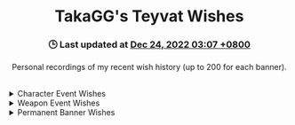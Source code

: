 <h1 align="center">TakaGG's Teyvat Wishes</h1>
<h3 align="center">🕒 Last updated at <u>Dec             24,             2022             03:07 +0800</u></h3>
<p align="center">Personal recordings of my recent wish history (up to 200 for each banner).</u></p>
<br />
<details>
    <summary>Character Event Wishes</summary>
    <table><tr>
        <td>2022-12-07 11:03:25+00:00</td>
        <td >
            Magic Guide (3* Weapon)
        </td>
    </tr><tr>
        <td>2022-12-07 11:03:25+00:00</td>
        <td >
            Slingshot (3* Weapon)
        </td>
    </tr><tr>
        <td>2022-12-07 11:03:25+00:00</td>
        <td >
            Ferrous Shadow (3* Weapon)
        </td>
    </tr><tr>
        <td>2022-12-07 11:03:25+00:00</td>
        <td >
            Bloodtainted Greatsword (3* Weapon)
        </td>
    </tr><tr>
        <td>2022-12-07 11:03:25+00:00</td>
        <td style="color:purple">
            Favonius Lance (4* Weapon)
        </td>
    </tr><tr>
        <td>2022-12-07 11:03:25+00:00</td>
        <td style="color:gold">
            Wanderer (5* Character)
        </td>
    </tr><tr>
        <td>2022-12-07 11:03:25+00:00</td>
        <td >
            Black Tassel (3* Weapon)
        </td>
    </tr><tr>
        <td>2022-12-07 11:03:25+00:00</td>
        <td >
            Slingshot (3* Weapon)
        </td>
    </tr><tr>
        <td>2022-12-07 11:03:25+00:00</td>
        <td >
            Raven Bow (3* Weapon)
        </td>
    </tr><tr>
        <td>2022-12-07 11:03:25+00:00</td>
        <td >
            Thrilling Tales of Dragon Slayers (3* Weapon)
        </td>
    </tr><tr>
        <td>2022-12-07 11:03:18+00:00</td>
        <td style="color:purple">
            Gorou (4* Character)
        </td>
    </tr><tr>
        <td>2022-12-07 11:03:18+00:00</td>
        <td >
            Raven Bow (3* Weapon)
        </td>
    </tr><tr>
        <td>2022-12-07 11:03:18+00:00</td>
        <td >
            Ferrous Shadow (3* Weapon)
        </td>
    </tr><tr>
        <td>2022-12-07 11:03:18+00:00</td>
        <td >
            Sharpshooter's Oath (3* Weapon)
        </td>
    </tr><tr>
        <td>2022-12-07 11:03:18+00:00</td>
        <td >
            Skyrider Sword (3* Weapon)
        </td>
    </tr><tr>
        <td>2022-12-07 11:03:18+00:00</td>
        <td >
            Debate Club (3* Weapon)
        </td>
    </tr><tr>
        <td>2022-12-07 11:03:18+00:00</td>
        <td >
            Black Tassel (3* Weapon)
        </td>
    </tr><tr>
        <td>2022-12-07 11:03:18+00:00</td>
        <td >
            Cool Steel (3* Weapon)
        </td>
    </tr><tr>
        <td>2022-12-07 11:03:18+00:00</td>
        <td >
            Harbinger of Dawn (3* Weapon)
        </td>
    </tr><tr>
        <td>2022-12-07 11:03:18+00:00</td>
        <td >
            Sharpshooter's Oath (3* Weapon)
        </td>
    </tr><tr>
        <td>2022-12-07 11:03:09+00:00</td>
        <td style="color:purple">
            Gorou (4* Character)
        </td>
    </tr><tr>
        <td>2022-12-07 11:03:09+00:00</td>
        <td >
            Magic Guide (3* Weapon)
        </td>
    </tr><tr>
        <td>2022-12-07 11:03:09+00:00</td>
        <td >
            Bloodtainted Greatsword (3* Weapon)
        </td>
    </tr><tr>
        <td>2022-12-07 11:03:09+00:00</td>
        <td >
            Skyrider Sword (3* Weapon)
        </td>
    </tr><tr>
        <td>2022-12-07 11:03:09+00:00</td>
        <td >
            Slingshot (3* Weapon)
        </td>
    </tr><tr>
        <td>2022-12-07 11:03:09+00:00</td>
        <td >
            Debate Club (3* Weapon)
        </td>
    </tr><tr>
        <td>2022-12-07 11:03:09+00:00</td>
        <td >
            Sharpshooter's Oath (3* Weapon)
        </td>
    </tr><tr>
        <td>2022-12-07 11:03:09+00:00</td>
        <td >
            Thrilling Tales of Dragon Slayers (3* Weapon)
        </td>
    </tr><tr>
        <td>2022-12-07 11:03:09+00:00</td>
        <td >
            Magic Guide (3* Weapon)
        </td>
    </tr><tr>
        <td>2022-12-07 11:03:09+00:00</td>
        <td style="color:purple">
            Yanfei (4* Character)
        </td>
    </tr><tr>
        <td>2022-12-07 11:02:53+00:00</td>
        <td >
            Black Tassel (3* Weapon)
        </td>
    </tr><tr>
        <td>2022-12-07 11:02:53+00:00</td>
        <td >
            Slingshot (3* Weapon)
        </td>
    </tr><tr>
        <td>2022-12-07 11:02:53+00:00</td>
        <td >
            Bloodtainted Greatsword (3* Weapon)
        </td>
    </tr><tr>
        <td>2022-12-07 11:02:53+00:00</td>
        <td >
            Magic Guide (3* Weapon)
        </td>
    </tr><tr>
        <td>2022-12-07 11:02:53+00:00</td>
        <td >
            Bloodtainted Greatsword (3* Weapon)
        </td>
    </tr><tr>
        <td>2022-12-07 11:02:53+00:00</td>
        <td style="color:purple">
            Faruzan (4* Character)
        </td>
    </tr><tr>
        <td>2022-12-07 11:02:53+00:00</td>
        <td >
            Bloodtainted Greatsword (3* Weapon)
        </td>
    </tr><tr>
        <td>2022-12-07 11:02:53+00:00</td>
        <td >
            Raven Bow (3* Weapon)
        </td>
    </tr><tr>
        <td>2022-12-07 11:02:53+00:00</td>
        <td >
            Raven Bow (3* Weapon)
        </td>
    </tr><tr>
        <td>2022-12-07 11:02:53+00:00</td>
        <td >
            Bloodtainted Greatsword (3* Weapon)
        </td>
    </tr><tr>
        <td>2022-12-07 11:02:46+00:00</td>
        <td >
            Raven Bow (3* Weapon)
        </td>
    </tr><tr>
        <td>2022-12-07 11:02:46+00:00</td>
        <td >
            Black Tassel (3* Weapon)
        </td>
    </tr><tr>
        <td>2022-12-07 11:02:46+00:00</td>
        <td >
            Harbinger of Dawn (3* Weapon)
        </td>
    </tr><tr>
        <td>2022-12-07 11:02:46+00:00</td>
        <td >
            Thrilling Tales of Dragon Slayers (3* Weapon)
        </td>
    </tr><tr>
        <td>2022-12-07 11:02:46+00:00</td>
        <td style="color:purple">
            Sacrificial Sword (4* Weapon)
        </td>
    </tr><tr>
        <td>2022-12-07 11:02:46+00:00</td>
        <td >
            Cool Steel (3* Weapon)
        </td>
    </tr><tr>
        <td>2022-12-07 11:02:46+00:00</td>
        <td >
            Emerald Orb (3* Weapon)
        </td>
    </tr><tr>
        <td>2022-12-07 11:02:46+00:00</td>
        <td >
            Raven Bow (3* Weapon)
        </td>
    </tr><tr>
        <td>2022-12-07 11:02:46+00:00</td>
        <td >
            Thrilling Tales of Dragon Slayers (3* Weapon)
        </td>
    </tr><tr>
        <td>2022-12-07 11:02:46+00:00</td>
        <td >
            Slingshot (3* Weapon)
        </td>
    </tr><tr>
        <td>2022-12-07 11:01:40+00:00</td>
        <td >
            Raven Bow (3* Weapon)
        </td>
    </tr><tr>
        <td>2022-12-07 11:01:40+00:00</td>
        <td >
            Debate Club (3* Weapon)
        </td>
    </tr><tr>
        <td>2022-12-07 11:01:40+00:00</td>
        <td >
            Bloodtainted Greatsword (3* Weapon)
        </td>
    </tr><tr>
        <td>2022-12-07 11:01:40+00:00</td>
        <td style="color:gold">
            Keqing (5* Character)
        </td>
    </tr><tr>
        <td>2022-12-07 11:01:40+00:00</td>
        <td style="color:purple">
            Yanfei (4* Character)
        </td>
    </tr><tr>
        <td>2022-12-07 11:01:40+00:00</td>
        <td >
            Raven Bow (3* Weapon)
        </td>
    </tr><tr>
        <td>2022-12-07 11:01:40+00:00</td>
        <td >
            Debate Club (3* Weapon)
        </td>
    </tr><tr>
        <td>2022-12-07 11:01:40+00:00</td>
        <td >
            Slingshot (3* Weapon)
        </td>
    </tr><tr>
        <td>2022-12-07 11:01:40+00:00</td>
        <td >
            Skyrider Sword (3* Weapon)
        </td>
    </tr><tr>
        <td>2022-12-07 11:01:40+00:00</td>
        <td >
            Thrilling Tales of Dragon Slayers (3* Weapon)
        </td>
    </tr><tr>
        <td>2022-12-07 11:01:20+00:00</td>
        <td >
            Emerald Orb (3* Weapon)
        </td>
    </tr><tr>
        <td>2022-12-07 11:01:20+00:00</td>
        <td >
            Thrilling Tales of Dragon Slayers (3* Weapon)
        </td>
    </tr><tr>
        <td>2022-12-07 11:01:20+00:00</td>
        <td >
            Raven Bow (3* Weapon)
        </td>
    </tr><tr>
        <td>2022-12-07 11:01:20+00:00</td>
        <td style="color:purple">
            Favonius Warbow (4* Weapon)
        </td>
    </tr><tr>
        <td>2022-12-07 11:01:20+00:00</td>
        <td >
            Skyrider Sword (3* Weapon)
        </td>
    </tr><tr>
        <td>2022-12-07 11:01:20+00:00</td>
        <td >
            Bloodtainted Greatsword (3* Weapon)
        </td>
    </tr><tr>
        <td>2022-12-07 11:01:20+00:00</td>
        <td >
            Harbinger of Dawn (3* Weapon)
        </td>
    </tr><tr>
        <td>2022-12-07 11:01:20+00:00</td>
        <td >
            Debate Club (3* Weapon)
        </td>
    </tr><tr>
        <td>2022-12-07 11:01:20+00:00</td>
        <td >
            Bloodtainted Greatsword (3* Weapon)
        </td>
    </tr><tr>
        <td>2022-12-07 11:01:20+00:00</td>
        <td >
            Bloodtainted Greatsword (3* Weapon)
        </td>
    </tr><tr>
        <td>2022-11-19 21:32:46+00:00</td>
        <td >
            Debate Club (3* Weapon)
        </td>
    </tr><tr>
        <td>2022-11-19 21:32:46+00:00</td>
        <td >
            Debate Club (3* Weapon)
        </td>
    </tr><tr>
        <td>2022-11-19 21:32:46+00:00</td>
        <td >
            Skyrider Sword (3* Weapon)
        </td>
    </tr><tr>
        <td>2022-11-19 21:32:46+00:00</td>
        <td style="color:purple">
            Thoma (4* Character)
        </td>
    </tr><tr>
        <td>2022-11-19 21:32:46+00:00</td>
        <td >
            Sharpshooter's Oath (3* Weapon)
        </td>
    </tr><tr>
        <td>2022-11-19 21:32:46+00:00</td>
        <td >
            Harbinger of Dawn (3* Weapon)
        </td>
    </tr><tr>
        <td>2022-11-19 21:32:46+00:00</td>
        <td style="color:purple">
            Layla (4* Character)
        </td>
    </tr><tr>
        <td>2022-11-19 21:32:46+00:00</td>
        <td >
            Black Tassel (3* Weapon)
        </td>
    </tr><tr>
        <td>2022-11-19 21:32:46+00:00</td>
        <td >
            Magic Guide (3* Weapon)
        </td>
    </tr><tr>
        <td>2022-11-19 21:32:46+00:00</td>
        <td >
            Cool Steel (3* Weapon)
        </td>
    </tr><tr>
        <td>2022-11-19 21:20:43+00:00</td>
        <td >
            Harbinger of Dawn (3* Weapon)
        </td>
    </tr><tr>
        <td>2022-11-19 21:20:43+00:00</td>
        <td >
            Ferrous Shadow (3* Weapon)
        </td>
    </tr><tr>
        <td>2022-11-19 21:20:43+00:00</td>
        <td >
            Sharpshooter's Oath (3* Weapon)
        </td>
    </tr><tr>
        <td>2022-11-19 21:20:43+00:00</td>
        <td >
            Magic Guide (3* Weapon)
        </td>
    </tr><tr>
        <td>2022-11-19 21:20:43+00:00</td>
        <td >
            Slingshot (3* Weapon)
        </td>
    </tr><tr>
        <td>2022-11-19 21:20:43+00:00</td>
        <td >
            Black Tassel (3* Weapon)
        </td>
    </tr><tr>
        <td>2022-11-19 21:20:43+00:00</td>
        <td style="color:purple">
            Thoma (4* Character)
        </td>
    </tr><tr>
        <td>2022-11-19 21:20:43+00:00</td>
        <td >
            Raven Bow (3* Weapon)
        </td>
    </tr><tr>
        <td>2022-11-19 21:20:43+00:00</td>
        <td >
            Emerald Orb (3* Weapon)
        </td>
    </tr><tr>
        <td>2022-11-19 21:20:43+00:00</td>
        <td >
            Sharpshooter's Oath (3* Weapon)
        </td>
    </tr><tr>
        <td>2022-11-19 21:18:05+00:00</td>
        <td >
            Thrilling Tales of Dragon Slayers (3* Weapon)
        </td>
    </tr><tr>
        <td>2022-11-19 21:18:05+00:00</td>
        <td >
            Cool Steel (3* Weapon)
        </td>
    </tr><tr>
        <td>2022-11-19 21:18:05+00:00</td>
        <td style="color:purple">
            Layla (4* Character)
        </td>
    </tr><tr>
        <td>2022-11-19 21:18:05+00:00</td>
        <td >
            Slingshot (3* Weapon)
        </td>
    </tr><tr>
        <td>2022-11-19 21:18:05+00:00</td>
        <td >
            Ferrous Shadow (3* Weapon)
        </td>
    </tr><tr>
        <td>2022-11-19 21:18:05+00:00</td>
        <td >
            Sharpshooter's Oath (3* Weapon)
        </td>
    </tr><tr>
        <td>2022-11-19 21:18:05+00:00</td>
        <td >
            Thrilling Tales of Dragon Slayers (3* Weapon)
        </td>
    </tr><tr>
        <td>2022-11-19 21:18:05+00:00</td>
        <td >
            Emerald Orb (3* Weapon)
        </td>
    </tr><tr>
        <td>2022-11-19 21:18:05+00:00</td>
        <td >
            Bloodtainted Greatsword (3* Weapon)
        </td>
    </tr><tr>
        <td>2022-11-19 21:18:05+00:00</td>
        <td >
            Debate Club (3* Weapon)
        </td>
    </tr><tr>
        <td>2022-11-19 21:17:02+00:00</td>
        <td >
            Raven Bow (3* Weapon)
        </td>
    </tr><tr>
        <td>2022-11-19 21:17:02+00:00</td>
        <td >
            Bloodtainted Greatsword (3* Weapon)
        </td>
    </tr><tr>
        <td>2022-11-19 21:17:02+00:00</td>
        <td style="color:purple">
            Eye of Perception (4* Weapon)
        </td>
    </tr><tr>
        <td>2022-11-19 21:17:02+00:00</td>
        <td >
            Debate Club (3* Weapon)
        </td>
    </tr><tr>
        <td>2022-11-19 21:17:02+00:00</td>
        <td style="color:purple">
            Layla (4* Character)
        </td>
    </tr><tr>
        <td>2022-11-19 21:17:02+00:00</td>
        <td >
            Cool Steel (3* Weapon)
        </td>
    </tr><tr>
        <td>2022-11-19 21:17:02+00:00</td>
        <td >
            Sharpshooter's Oath (3* Weapon)
        </td>
    </tr><tr>
        <td>2022-11-19 21:17:02+00:00</td>
        <td >
            Magic Guide (3* Weapon)
        </td>
    </tr><tr>
        <td>2022-11-19 21:17:02+00:00</td>
        <td style="color:purple">
            Layla (4* Character)
        </td>
    </tr><tr>
        <td>2022-11-19 21:17:02+00:00</td>
        <td >
            Ferrous Shadow (3* Weapon)
        </td>
    </tr><tr>
        <td>2022-11-19 20:25:12+00:00</td>
        <td >
            Bloodtainted Greatsword (3* Weapon)
        </td>
    </tr><tr>
        <td>2022-11-19 20:25:12+00:00</td>
        <td >
            Ferrous Shadow (3* Weapon)
        </td>
    </tr><tr>
        <td>2022-11-19 20:25:12+00:00</td>
        <td >
            Sharpshooter's Oath (3* Weapon)
        </td>
    </tr><tr>
        <td>2022-11-19 20:25:12+00:00</td>
        <td >
            Magic Guide (3* Weapon)
        </td>
    </tr><tr>
        <td>2022-11-19 20:25:12+00:00</td>
        <td >
            Raven Bow (3* Weapon)
        </td>
    </tr><tr>
        <td>2022-11-19 20:25:12+00:00</td>
        <td >
            Cool Steel (3* Weapon)
        </td>
    </tr><tr>
        <td>2022-11-19 20:25:12+00:00</td>
        <td >
            Ferrous Shadow (3* Weapon)
        </td>
    </tr><tr>
        <td>2022-11-19 20:25:12+00:00</td>
        <td >
            Bloodtainted Greatsword (3* Weapon)
        </td>
    </tr><tr>
        <td>2022-11-19 20:25:12+00:00</td>
        <td style="color:purple">
            Layla (4* Character)
        </td>
    </tr><tr>
        <td>2022-11-19 20:25:12+00:00</td>
        <td >
            Thrilling Tales of Dragon Slayers (3* Weapon)
        </td>
    </tr><tr>
        <td>2022-11-02 23:06:31+00:00</td>
        <td >
            Magic Guide (3* Weapon)
        </td>
    </tr><tr>
        <td>2022-11-02 23:06:31+00:00</td>
        <td >
            Black Tassel (3* Weapon)
        </td>
    </tr><tr>
        <td>2022-11-02 23:06:31+00:00</td>
        <td style="color:purple">
            Xiangling (4* Character)
        </td>
    </tr><tr>
        <td>2022-11-02 23:06:31+00:00</td>
        <td >
            Debate Club (3* Weapon)
        </td>
    </tr><tr>
        <td>2022-11-02 23:06:31+00:00</td>
        <td >
            Skyrider Sword (3* Weapon)
        </td>
    </tr><tr>
        <td>2022-11-02 23:06:31+00:00</td>
        <td >
            Harbinger of Dawn (3* Weapon)
        </td>
    </tr><tr>
        <td>2022-11-02 23:06:31+00:00</td>
        <td >
            Cool Steel (3* Weapon)
        </td>
    </tr><tr>
        <td>2022-11-02 23:06:31+00:00</td>
        <td >
            Emerald Orb (3* Weapon)
        </td>
    </tr><tr>
        <td>2022-11-02 23:06:31+00:00</td>
        <td >
            Sharpshooter's Oath (3* Weapon)
        </td>
    </tr><tr>
        <td>2022-11-02 23:06:31+00:00</td>
        <td >
            Thrilling Tales of Dragon Slayers (3* Weapon)
        </td>
    </tr><tr>
        <td>2022-11-02 20:28:07+00:00</td>
        <td >
            Thrilling Tales of Dragon Slayers (3* Weapon)
        </td>
    </tr><tr>
        <td>2022-11-02 20:28:07+00:00</td>
        <td style="color:gold">
            Nahida (5* Character)
        </td>
    </tr><tr>
        <td>2022-11-02 20:28:07+00:00</td>
        <td style="color:purple">
            Noelle (4* Character)
        </td>
    </tr><tr>
        <td>2022-11-02 20:28:07+00:00</td>
        <td >
            Debate Club (3* Weapon)
        </td>
    </tr><tr>
        <td>2022-11-02 20:28:07+00:00</td>
        <td style="color:purple">
            Eye of Perception (4* Weapon)
        </td>
    </tr><tr>
        <td>2022-11-02 20:28:07+00:00</td>
        <td >
            Slingshot (3* Weapon)
        </td>
    </tr><tr>
        <td>2022-11-02 20:28:07+00:00</td>
        <td >
            Raven Bow (3* Weapon)
        </td>
    </tr><tr>
        <td>2022-11-02 20:28:07+00:00</td>
        <td >
            Slingshot (3* Weapon)
        </td>
    </tr><tr>
        <td>2022-11-02 20:28:07+00:00</td>
        <td >
            Emerald Orb (3* Weapon)
        </td>
    </tr><tr>
        <td>2022-11-02 20:28:07+00:00</td>
        <td >
            Harbinger of Dawn (3* Weapon)
        </td>
    </tr><tr>
        <td>2022-11-02 20:27:53+00:00</td>
        <td >
            Ferrous Shadow (3* Weapon)
        </td>
    </tr><tr>
        <td>2022-11-02 20:27:53+00:00</td>
        <td >
            Emerald Orb (3* Weapon)
        </td>
    </tr><tr>
        <td>2022-11-02 20:27:53+00:00</td>
        <td >
            Harbinger of Dawn (3* Weapon)
        </td>
    </tr><tr>
        <td>2022-11-02 20:27:53+00:00</td>
        <td style="color:purple">
            Razor (4* Character)
        </td>
    </tr><tr>
        <td>2022-11-02 20:27:53+00:00</td>
        <td >
            Magic Guide (3* Weapon)
        </td>
    </tr><tr>
        <td>2022-11-02 20:27:53+00:00</td>
        <td >
            Black Tassel (3* Weapon)
        </td>
    </tr><tr>
        <td>2022-11-02 20:27:53+00:00</td>
        <td >
            Black Tassel (3* Weapon)
        </td>
    </tr><tr>
        <td>2022-11-02 20:27:53+00:00</td>
        <td >
            Emerald Orb (3* Weapon)
        </td>
    </tr><tr>
        <td>2022-11-02 20:27:53+00:00</td>
        <td >
            Magic Guide (3* Weapon)
        </td>
    </tr><tr>
        <td>2022-11-02 20:27:53+00:00</td>
        <td >
            Slingshot (3* Weapon)
        </td>
    </tr><tr>
        <td>2022-11-02 20:27:40+00:00</td>
        <td >
            Bloodtainted Greatsword (3* Weapon)
        </td>
    </tr><tr>
        <td>2022-11-02 20:27:40+00:00</td>
        <td >
            Black Tassel (3* Weapon)
        </td>
    </tr><tr>
        <td>2022-11-02 20:27:40+00:00</td>
        <td style="color:purple">
            Bennett (4* Character)
        </td>
    </tr><tr>
        <td>2022-11-02 20:27:40+00:00</td>
        <td >
            Slingshot (3* Weapon)
        </td>
    </tr><tr>
        <td>2022-11-02 20:27:40+00:00</td>
        <td >
            Debate Club (3* Weapon)
        </td>
    </tr><tr>
        <td>2022-11-02 20:27:40+00:00</td>
        <td >
            Thrilling Tales of Dragon Slayers (3* Weapon)
        </td>
    </tr><tr>
        <td>2022-11-02 20:27:40+00:00</td>
        <td >
            Debate Club (3* Weapon)
        </td>
    </tr><tr>
        <td>2022-11-02 20:27:40+00:00</td>
        <td >
            Harbinger of Dawn (3* Weapon)
        </td>
    </tr><tr>
        <td>2022-11-02 20:27:40+00:00</td>
        <td >
            Cool Steel (3* Weapon)
        </td>
    </tr><tr>
        <td>2022-11-02 20:27:40+00:00</td>
        <td >
            Skyrider Sword (3* Weapon)
        </td>
    </tr><tr>
        <td>2022-11-02 20:27:16+00:00</td>
        <td >
            Raven Bow (3* Weapon)
        </td>
    </tr><tr>
        <td>2022-11-02 20:27:16+00:00</td>
        <td style="color:purple">
            The Stringless (4* Weapon)
        </td>
    </tr><tr>
        <td>2022-11-02 20:27:16+00:00</td>
        <td style="color:purple">
            Bennett (4* Character)
        </td>
    </tr><tr>
        <td>2022-11-02 20:27:16+00:00</td>
        <td >
            Emerald Orb (3* Weapon)
        </td>
    </tr><tr>
        <td>2022-11-02 20:27:16+00:00</td>
        <td >
            Harbinger of Dawn (3* Weapon)
        </td>
    </tr><tr>
        <td>2022-11-02 20:27:16+00:00</td>
        <td >
            Skyrider Sword (3* Weapon)
        </td>
    </tr><tr>
        <td>2022-11-02 20:27:16+00:00</td>
        <td >
            Debate Club (3* Weapon)
        </td>
    </tr><tr>
        <td>2022-11-02 20:27:16+00:00</td>
        <td >
            Slingshot (3* Weapon)
        </td>
    </tr><tr>
        <td>2022-11-02 20:27:16+00:00</td>
        <td style="color:purple">
            Razor (4* Character)
        </td>
    </tr><tr>
        <td>2022-11-02 20:27:16+00:00</td>
        <td >
            Cool Steel (3* Weapon)
        </td>
    </tr><tr>
        <td>2022-11-02 20:26:37+00:00</td>
        <td >
            Slingshot (3* Weapon)
        </td>
    </tr><tr>
        <td>2022-11-02 20:26:37+00:00</td>
        <td >
            Thrilling Tales of Dragon Slayers (3* Weapon)
        </td>
    </tr><tr>
        <td>2022-11-02 20:26:37+00:00</td>
        <td >
            Harbinger of Dawn (3* Weapon)
        </td>
    </tr><tr>
        <td>2022-11-02 20:26:37+00:00</td>
        <td >
            Harbinger of Dawn (3* Weapon)
        </td>
    </tr><tr>
        <td>2022-11-02 20:26:37+00:00</td>
        <td >
            Sharpshooter's Oath (3* Weapon)
        </td>
    </tr><tr>
        <td>2022-11-02 20:26:37+00:00</td>
        <td >
            Ferrous Shadow (3* Weapon)
        </td>
    </tr><tr>
        <td>2022-11-02 20:26:37+00:00</td>
        <td >
            Magic Guide (3* Weapon)
        </td>
    </tr><tr>
        <td>2022-11-02 20:26:37+00:00</td>
        <td style="color:purple">
            Bennett (4* Character)
        </td>
    </tr><tr>
        <td>2022-11-02 20:26:37+00:00</td>
        <td >
            Bloodtainted Greatsword (3* Weapon)
        </td>
    </tr><tr>
        <td>2022-11-02 20:26:37+00:00</td>
        <td >
            Sharpshooter's Oath (3* Weapon)
        </td>
    </tr><tr>
        <td>2022-11-02 20:26:29+00:00</td>
        <td >
            Harbinger of Dawn (3* Weapon)
        </td>
    </tr><tr>
        <td>2022-11-02 20:26:29+00:00</td>
        <td style="color:purple">
            Razor (4* Character)
        </td>
    </tr><tr>
        <td>2022-11-02 20:26:29+00:00</td>
        <td >
            Black Tassel (3* Weapon)
        </td>
    </tr><tr>
        <td>2022-11-02 20:26:29+00:00</td>
        <td style="color:purple">
            Dragon's Bane (4* Weapon)
        </td>
    </tr><tr>
        <td>2022-11-02 20:26:29+00:00</td>
        <td >
            Sharpshooter's Oath (3* Weapon)
        </td>
    </tr><tr>
        <td>2022-11-02 20:26:29+00:00</td>
        <td >
            Skyrider Sword (3* Weapon)
        </td>
    </tr><tr>
        <td>2022-11-02 20:26:29+00:00</td>
        <td >
            Cool Steel (3* Weapon)
        </td>
    </tr><tr>
        <td>2022-11-02 20:26:29+00:00</td>
        <td >
            Emerald Orb (3* Weapon)
        </td>
    </tr><tr>
        <td>2022-11-02 20:26:29+00:00</td>
        <td >
            Bloodtainted Greatsword (3* Weapon)
        </td>
    </tr><tr>
        <td>2022-11-02 20:26:29+00:00</td>
        <td >
            Black Tassel (3* Weapon)
        </td>
    </tr><tr>
        <td>2022-11-02 20:25:49+00:00</td>
        <td >
            Cool Steel (3* Weapon)
        </td>
    </tr><tr>
        <td>2022-11-02 20:25:49+00:00</td>
        <td >
            Harbinger of Dawn (3* Weapon)
        </td>
    </tr><tr>
        <td>2022-11-02 20:25:49+00:00</td>
        <td style="color:purple">
            Bennett (4* Character)
        </td>
    </tr><tr>
        <td>2022-11-02 20:25:49+00:00</td>
        <td >
            Ferrous Shadow (3* Weapon)
        </td>
    </tr><tr>
        <td>2022-11-02 20:25:49+00:00</td>
        <td >
            Bloodtainted Greatsword (3* Weapon)
        </td>
    </tr><tr>
        <td>2022-11-02 20:25:49+00:00</td>
        <td >
            Harbinger of Dawn (3* Weapon)
        </td>
    </tr><tr>
        <td>2022-11-02 20:25:49+00:00</td>
        <td >
            Black Tassel (3* Weapon)
        </td>
    </tr><tr>
        <td>2022-11-02 20:25:49+00:00</td>
        <td style="color:purple">
            Rainslasher (4* Weapon)
        </td>
    </tr><tr>
        <td>2022-11-02 20:25:49+00:00</td>
        <td style="color:purple">
            Bennett (4* Character)
        </td>
    </tr><tr>
        <td>2022-11-02 20:25:49+00:00</td>
        <td >
            Magic Guide (3* Weapon)
        </td>
    </tr></table>
</details>
<details>
    <summary>Weapon Event Wishes</summary>
    <table><tr>
        <td>2022-11-19 21:50:39+00:00</td>
        <td>Sharpshooter's Oath (3* Weapon)</td>
    </tr><tr>
        <td>2022-11-19 21:50:39+00:00</td>
        <td>The Bell (4* Weapon)</td>
    </tr><tr>
        <td>2022-11-19 21:50:39+00:00</td>
        <td>Emerald Orb (3* Weapon)</td>
    </tr><tr>
        <td>2022-11-19 21:50:39+00:00</td>
        <td>Kagura's Verity (5* Weapon)</td>
    </tr><tr>
        <td>2022-11-19 21:50:39+00:00</td>
        <td>Slingshot (3* Weapon)</td>
    </tr><tr>
        <td>2022-11-19 21:50:39+00:00</td>
        <td>Ferrous Shadow (3* Weapon)</td>
    </tr><tr>
        <td>2022-11-19 21:50:39+00:00</td>
        <td>Emerald Orb (3* Weapon)</td>
    </tr><tr>
        <td>2022-11-19 21:50:39+00:00</td>
        <td>Debate Club (3* Weapon)</td>
    </tr><tr>
        <td>2022-11-19 21:50:39+00:00</td>
        <td>Black Tassel (3* Weapon)</td>
    </tr><tr>
        <td>2022-11-19 21:50:39+00:00</td>
        <td>Sharpshooter's Oath (3* Weapon)</td>
    </tr><tr>
        <td>2022-11-19 21:49:05+00:00</td>
        <td>The Bell (4* Weapon)</td>
    </tr><tr>
        <td>2022-11-19 21:49:05+00:00</td>
        <td>Skyrider Sword (3* Weapon)</td>
    </tr><tr>
        <td>2022-11-19 21:49:05+00:00</td>
        <td>Black Tassel (3* Weapon)</td>
    </tr><tr>
        <td>2022-11-19 21:49:05+00:00</td>
        <td>Thrilling Tales of Dragon Slayers (3* Weapon)</td>
    </tr><tr>
        <td>2022-11-19 21:49:05+00:00</td>
        <td>Bloodtainted Greatsword (3* Weapon)</td>
    </tr><tr>
        <td>2022-11-19 21:49:05+00:00</td>
        <td>Cool Steel (3* Weapon)</td>
    </tr><tr>
        <td>2022-11-19 21:49:05+00:00</td>
        <td>Black Tassel (3* Weapon)</td>
    </tr><tr>
        <td>2022-11-19 21:49:05+00:00</td>
        <td>Magic Guide (3* Weapon)</td>
    </tr><tr>
        <td>2022-11-19 21:49:05+00:00</td>
        <td>Debate Club (3* Weapon)</td>
    </tr><tr>
        <td>2022-11-19 21:49:05+00:00</td>
        <td>Kujou Sara (4* Character)</td>
    </tr><tr>
        <td>2022-11-19 21:47:15+00:00</td>
        <td>Harbinger of Dawn (3* Weapon)</td>
    </tr><tr>
        <td>2022-11-19 21:47:15+00:00</td>
        <td>Bloodtainted Greatsword (3* Weapon)</td>
    </tr><tr>
        <td>2022-11-19 21:47:15+00:00</td>
        <td>Favonius Sword (4* Weapon)</td>
    </tr><tr>
        <td>2022-11-19 21:47:15+00:00</td>
        <td>Wolf's Gravestone (5* Weapon)</td>
    </tr><tr>
        <td>2022-11-19 21:47:15+00:00</td>
        <td>Thrilling Tales of Dragon Slayers (3* Weapon)</td>
    </tr><tr>
        <td>2022-11-19 21:47:15+00:00</td>
        <td>Ferrous Shadow (3* Weapon)</td>
    </tr><tr>
        <td>2022-11-19 21:47:15+00:00</td>
        <td>Slingshot (3* Weapon)</td>
    </tr><tr>
        <td>2022-11-19 21:47:15+00:00</td>
        <td>Raven Bow (3* Weapon)</td>
    </tr><tr>
        <td>2022-11-19 21:47:15+00:00</td>
        <td>Harbinger of Dawn (3* Weapon)</td>
    </tr><tr>
        <td>2022-11-19 21:47:15+00:00</td>
        <td>Ferrous Shadow (3* Weapon)</td>
    </tr><tr>
        <td>2022-11-02 20:41:27+00:00</td>
        <td>The Flute (4* Weapon)</td>
    </tr><tr>
        <td>2022-11-02 20:41:27+00:00</td>
        <td>Black Tassel (3* Weapon)</td>
    </tr><tr>
        <td>2022-11-02 20:41:27+00:00</td>
        <td>Harbinger of Dawn (3* Weapon)</td>
    </tr><tr>
        <td>2022-11-02 20:41:27+00:00</td>
        <td>Raven Bow (3* Weapon)</td>
    </tr><tr>
        <td>2022-11-02 20:41:27+00:00</td>
        <td>Thrilling Tales of Dragon Slayers (3* Weapon)</td>
    </tr><tr>
        <td>2022-11-02 20:41:27+00:00</td>
        <td>Cool Steel (3* Weapon)</td>
    </tr><tr>
        <td>2022-11-02 20:41:27+00:00</td>
        <td>A Thousand Floating Dreams (5* Weapon)</td>
    </tr><tr>
        <td>2022-11-02 20:41:27+00:00</td>
        <td>Cool Steel (3* Weapon)</td>
    </tr><tr>
        <td>2022-11-02 20:41:27+00:00</td>
        <td>Favonius Lance (4* Weapon)</td>
    </tr><tr>
        <td>2022-11-02 20:41:27+00:00</td>
        <td>The Flute (4* Weapon)</td>
    </tr><tr>
        <td>2022-11-02 20:41:18+00:00</td>
        <td>Ferrous Shadow (3* Weapon)</td>
    </tr><tr>
        <td>2022-11-02 20:41:18+00:00</td>
        <td>Slingshot (3* Weapon)</td>
    </tr><tr>
        <td>2022-11-02 20:41:18+00:00</td>
        <td>Magic Guide (3* Weapon)</td>
    </tr><tr>
        <td>2022-11-02 20:41:18+00:00</td>
        <td>Bloodtainted Greatsword (3* Weapon)</td>
    </tr><tr>
        <td>2022-11-02 20:41:18+00:00</td>
        <td>Raven Bow (3* Weapon)</td>
    </tr><tr>
        <td>2022-11-02 20:41:18+00:00</td>
        <td>Harbinger of Dawn (3* Weapon)</td>
    </tr><tr>
        <td>2022-11-02 20:41:18+00:00</td>
        <td>Thrilling Tales of Dragon Slayers (3* Weapon)</td>
    </tr><tr>
        <td>2022-11-02 20:41:18+00:00</td>
        <td>The Widsith (4* Weapon)</td>
    </tr><tr>
        <td>2022-11-02 20:41:18+00:00</td>
        <td>Skyrider Sword (3* Weapon)</td>
    </tr><tr>
        <td>2022-11-02 20:41:18+00:00</td>
        <td>Skyrider Sword (3* Weapon)</td>
    </tr><tr>
        <td>2022-11-02 20:41:10+00:00</td>
        <td>Bloodtainted Greatsword (3* Weapon)</td>
    </tr><tr>
        <td>2022-11-02 20:41:10+00:00</td>
        <td>Slingshot (3* Weapon)</td>
    </tr><tr>
        <td>2022-11-02 20:41:10+00:00</td>
        <td>Cool Steel (3* Weapon)</td>
    </tr><tr>
        <td>2022-11-02 20:41:10+00:00</td>
        <td>Raven Bow (3* Weapon)</td>
    </tr><tr>
        <td>2022-11-02 20:41:10+00:00</td>
        <td>Sharpshooter's Oath (3* Weapon)</td>
    </tr><tr>
        <td>2022-11-02 20:41:10+00:00</td>
        <td>Favonius Lance (4* Weapon)</td>
    </tr><tr>
        <td>2022-11-02 20:41:10+00:00</td>
        <td>Cool Steel (3* Weapon)</td>
    </tr><tr>
        <td>2022-11-02 20:41:10+00:00</td>
        <td>Harbinger of Dawn (3* Weapon)</td>
    </tr><tr>
        <td>2022-11-02 20:41:10+00:00</td>
        <td>Harbinger of Dawn (3* Weapon)</td>
    </tr><tr>
        <td>2022-11-02 20:41:10+00:00</td>
        <td>Slingshot (3* Weapon)</td>
    </tr><tr>
        <td>2022-11-02 20:41:03+00:00</td>
        <td>Bloodtainted Greatsword (3* Weapon)</td>
    </tr><tr>
        <td>2022-11-02 20:41:03+00:00</td>
        <td>Raven Bow (3* Weapon)</td>
    </tr><tr>
        <td>2022-11-02 20:41:03+00:00</td>
        <td>Thrilling Tales of Dragon Slayers (3* Weapon)</td>
    </tr><tr>
        <td>2022-11-02 20:41:03+00:00</td>
        <td>Raven Bow (3* Weapon)</td>
    </tr><tr>
        <td>2022-11-02 20:41:03+00:00</td>
        <td>Ningguang (4* Character)</td>
    </tr><tr>
        <td>2022-11-02 20:41:03+00:00</td>
        <td>Debate Club (3* Weapon)</td>
    </tr><tr>
        <td>2022-11-02 20:41:03+00:00</td>
        <td>Ferrous Shadow (3* Weapon)</td>
    </tr><tr>
        <td>2022-11-02 20:41:03+00:00</td>
        <td>Thrilling Tales of Dragon Slayers (3* Weapon)</td>
    </tr><tr>
        <td>2022-11-02 20:41:03+00:00</td>
        <td>Emerald Orb (3* Weapon)</td>
    </tr><tr>
        <td>2022-11-02 20:41:03+00:00</td>
        <td>Raven Bow (3* Weapon)</td>
    </tr><tr>
        <td>2022-11-02 20:40:56+00:00</td>
        <td>Harbinger of Dawn (3* Weapon)</td>
    </tr><tr>
        <td>2022-11-02 20:40:56+00:00</td>
        <td>Thrilling Tales of Dragon Slayers (3* Weapon)</td>
    </tr><tr>
        <td>2022-11-02 20:40:56+00:00</td>
        <td>Sharpshooter's Oath (3* Weapon)</td>
    </tr><tr>
        <td>2022-11-02 20:40:56+00:00</td>
        <td>Rust (4* Weapon)</td>
    </tr><tr>
        <td>2022-11-02 20:40:56+00:00</td>
        <td>Magic Guide (3* Weapon)</td>
    </tr><tr>
        <td>2022-11-02 20:40:56+00:00</td>
        <td>Bloodtainted Greatsword (3* Weapon)</td>
    </tr><tr>
        <td>2022-11-02 20:40:56+00:00</td>
        <td>Raven Bow (3* Weapon)</td>
    </tr><tr>
        <td>2022-11-02 20:40:56+00:00</td>
        <td>Magic Guide (3* Weapon)</td>
    </tr><tr>
        <td>2022-11-02 20:40:56+00:00</td>
        <td>Black Tassel (3* Weapon)</td>
    </tr><tr>
        <td>2022-11-02 20:40:56+00:00</td>
        <td>Thrilling Tales of Dragon Slayers (3* Weapon)</td>
    </tr><tr>
        <td>2022-11-02 20:40:49+00:00</td>
        <td>Xinyan (4* Character)</td>
    </tr><tr>
        <td>2022-11-02 20:40:49+00:00</td>
        <td>Sharpshooter's Oath (3* Weapon)</td>
    </tr><tr>
        <td>2022-11-02 20:40:49+00:00</td>
        <td>Emerald Orb (3* Weapon)</td>
    </tr><tr>
        <td>2022-11-02 20:40:49+00:00</td>
        <td>Cool Steel (3* Weapon)</td>
    </tr><tr>
        <td>2022-11-02 20:40:49+00:00</td>
        <td>Cool Steel (3* Weapon)</td>
    </tr><tr>
        <td>2022-11-02 20:40:49+00:00</td>
        <td>Harbinger of Dawn (3* Weapon)</td>
    </tr><tr>
        <td>2022-11-02 20:40:49+00:00</td>
        <td>Bloodtainted Greatsword (3* Weapon)</td>
    </tr><tr>
        <td>2022-11-02 20:40:49+00:00</td>
        <td>Black Tassel (3* Weapon)</td>
    </tr><tr>
        <td>2022-11-02 20:40:49+00:00</td>
        <td>Sacrificial Greatsword (4* Weapon)</td>
    </tr><tr>
        <td>2022-11-02 20:40:49+00:00</td>
        <td>Thrilling Tales of Dragon Slayers (3* Weapon)</td>
    </tr><tr>
        <td>2022-11-02 20:40:42+00:00</td>
        <td>Cool Steel (3* Weapon)</td>
    </tr><tr>
        <td>2022-11-02 20:40:42+00:00</td>
        <td>Ferrous Shadow (3* Weapon)</td>
    </tr><tr>
        <td>2022-11-02 20:40:42+00:00</td>
        <td>Magic Guide (3* Weapon)</td>
    </tr><tr>
        <td>2022-11-02 20:40:42+00:00</td>
        <td>Skyrider Sword (3* Weapon)</td>
    </tr><tr>
        <td>2022-11-02 20:40:42+00:00</td>
        <td>Raven Bow (3* Weapon)</td>
    </tr><tr>
        <td>2022-11-02 20:40:42+00:00</td>
        <td>Black Tassel (3* Weapon)</td>
    </tr><tr>
        <td>2022-11-02 20:40:42+00:00</td>
        <td>Magic Guide (3* Weapon)</td>
    </tr><tr>
        <td>2022-11-02 20:40:42+00:00</td>
        <td>The Flute (4* Weapon)</td>
    </tr><tr>
        <td>2022-11-02 20:40:42+00:00</td>
        <td>Raven Bow (3* Weapon)</td>
    </tr><tr>
        <td>2022-11-02 20:40:42+00:00</td>
        <td>Skyrider Sword (3* Weapon)</td>
    </tr><tr>
        <td>2022-11-02 20:39:59+00:00</td>
        <td>Magic Guide (3* Weapon)</td>
    </tr><tr>
        <td>2022-11-02 20:39:59+00:00</td>
        <td>Sharpshooter's Oath (3* Weapon)</td>
    </tr><tr>
        <td>2022-11-02 20:39:59+00:00</td>
        <td>Thundering Pulse (5* Weapon)</td>
    </tr><tr>
        <td>2022-11-02 20:39:59+00:00</td>
        <td>Debate Club (3* Weapon)</td>
    </tr><tr>
        <td>2022-11-02 20:39:59+00:00</td>
        <td>Cool Steel (3* Weapon)</td>
    </tr><tr>
        <td>2022-11-02 20:39:59+00:00</td>
        <td>The Widsith (4* Weapon)</td>
    </tr><tr>
        <td>2022-11-02 20:39:59+00:00</td>
        <td>Debate Club (3* Weapon)</td>
    </tr><tr>
        <td>2022-11-02 20:39:59+00:00</td>
        <td>Magic Guide (3* Weapon)</td>
    </tr><tr>
        <td>2022-11-02 20:39:59+00:00</td>
        <td>Harbinger of Dawn (3* Weapon)</td>
    </tr><tr>
        <td>2022-11-02 20:39:59+00:00</td>
        <td>Ferrous Shadow (3* Weapon)</td>
    </tr><tr>
        <td>2022-11-02 20:39:28+00:00</td>
        <td>Bloodtainted Greatsword (3* Weapon)</td>
    </tr><tr>
        <td>2022-11-02 20:39:28+00:00</td>
        <td>Emerald Orb (3* Weapon)</td>
    </tr><tr>
        <td>2022-11-02 20:39:28+00:00</td>
        <td>Raven Bow (3* Weapon)</td>
    </tr><tr>
        <td>2022-11-02 20:39:28+00:00</td>
        <td>Black Tassel (3* Weapon)</td>
    </tr><tr>
        <td>2022-11-02 20:39:28+00:00</td>
        <td>Sacrificial Fragments (4* Weapon)</td>
    </tr><tr>
        <td>2022-11-02 20:39:28+00:00</td>
        <td>The Flute (4* Weapon)</td>
    </tr><tr>
        <td>2022-11-02 20:39:28+00:00</td>
        <td>Dori (4* Character)</td>
    </tr><tr>
        <td>2022-11-02 20:39:28+00:00</td>
        <td>Harbinger of Dawn (3* Weapon)</td>
    </tr><tr>
        <td>2022-11-02 20:39:28+00:00</td>
        <td>Bloodtainted Greatsword (3* Weapon)</td>
    </tr><tr>
        <td>2022-11-02 20:39:28+00:00</td>
        <td>Bloodtainted Greatsword (3* Weapon)</td>
    </tr><tr>
        <td>2022-11-02 20:39:19+00:00</td>
        <td>Bloodtainted Greatsword (3* Weapon)</td>
    </tr><tr>
        <td>2022-11-02 20:39:19+00:00</td>
        <td>The Widsith (4* Weapon)</td>
    </tr><tr>
        <td>2022-11-02 20:39:19+00:00</td>
        <td>Debate Club (3* Weapon)</td>
    </tr><tr>
        <td>2022-11-02 20:39:19+00:00</td>
        <td>Thrilling Tales of Dragon Slayers (3* Weapon)</td>
    </tr><tr>
        <td>2022-11-02 20:39:19+00:00</td>
        <td>Cool Steel (3* Weapon)</td>
    </tr><tr>
        <td>2022-11-02 20:39:19+00:00</td>
        <td>Emerald Orb (3* Weapon)</td>
    </tr><tr>
        <td>2022-11-02 20:39:19+00:00</td>
        <td>Debate Club (3* Weapon)</td>
    </tr><tr>
        <td>2022-11-02 20:39:19+00:00</td>
        <td>Bloodtainted Greatsword (3* Weapon)</td>
    </tr><tr>
        <td>2022-11-02 20:39:19+00:00</td>
        <td>Thrilling Tales of Dragon Slayers (3* Weapon)</td>
    </tr><tr>
        <td>2022-11-02 20:39:19+00:00</td>
        <td>Sharpshooter's Oath (3* Weapon)</td>
    </tr><tr>
        <td>2022-11-02 20:39:16+00:00</td>
        <td>The Flute (4* Weapon)</td>
    </tr><tr>
        <td>2022-11-02 20:39:16+00:00</td>
        <td>Skyrider Sword (3* Weapon)</td>
    </tr><tr>
        <td>2022-11-02 20:39:16+00:00</td>
        <td>Ferrous Shadow (3* Weapon)</td>
    </tr><tr>
        <td>2022-11-02 20:39:16+00:00</td>
        <td>Thrilling Tales of Dragon Slayers (3* Weapon)</td>
    </tr><tr>
        <td>2022-11-02 20:39:16+00:00</td>
        <td>Black Tassel (3* Weapon)</td>
    </tr><tr>
        <td>2022-11-02 20:39:16+00:00</td>
        <td>Favonius Lance (4* Weapon)</td>
    </tr><tr>
        <td>2022-11-02 20:39:16+00:00</td>
        <td>Thrilling Tales of Dragon Slayers (3* Weapon)</td>
    </tr><tr>
        <td>2022-11-02 20:39:16+00:00</td>
        <td>Emerald Orb (3* Weapon)</td>
    </tr><tr>
        <td>2022-11-02 20:39:16+00:00</td>
        <td>Raven Bow (3* Weapon)</td>
    </tr><tr>
        <td>2022-11-02 20:39:16+00:00</td>
        <td>The Flute (4* Weapon)</td>
    </tr><tr>
        <td>2022-11-02 20:39:09+00:00</td>
        <td>Thrilling Tales of Dragon Slayers (3* Weapon)</td>
    </tr><tr>
        <td>2022-11-02 20:39:09+00:00</td>
        <td>Skyrider Sword (3* Weapon)</td>
    </tr><tr>
        <td>2022-11-02 20:39:09+00:00</td>
        <td>Emerald Orb (3* Weapon)</td>
    </tr><tr>
        <td>2022-11-02 20:39:09+00:00</td>
        <td>Skyrider Sword (3* Weapon)</td>
    </tr><tr>
        <td>2022-11-02 20:39:09+00:00</td>
        <td>Ferrous Shadow (3* Weapon)</td>
    </tr><tr>
        <td>2022-11-02 20:39:09+00:00</td>
        <td>Favonius Lance (4* Weapon)</td>
    </tr><tr>
        <td>2022-11-02 20:39:09+00:00</td>
        <td>Debate Club (3* Weapon)</td>
    </tr><tr>
        <td>2022-11-02 20:39:09+00:00</td>
        <td>Black Tassel (3* Weapon)</td>
    </tr><tr>
        <td>2022-11-02 20:39:09+00:00</td>
        <td>Sacrificial Greatsword (4* Weapon)</td>
    </tr><tr>
        <td>2022-11-02 20:39:09+00:00</td>
        <td>Emerald Orb (3* Weapon)</td>
    </tr><tr>
        <td>2022-11-02 20:36:30+00:00</td>
        <td>Ferrous Shadow (3* Weapon)</td>
    </tr><tr>
        <td>2022-11-02 20:36:30+00:00</td>
        <td>Debate Club (3* Weapon)</td>
    </tr><tr>
        <td>2022-11-02 20:36:30+00:00</td>
        <td>Skyrider Sword (3* Weapon)</td>
    </tr><tr>
        <td>2022-11-02 20:36:30+00:00</td>
        <td>Skyrider Sword (3* Weapon)</td>
    </tr><tr>
        <td>2022-11-02 20:36:30+00:00</td>
        <td>Cool Steel (3* Weapon)</td>
    </tr><tr>
        <td>2022-11-02 20:36:30+00:00</td>
        <td>The Flute (4* Weapon)</td>
    </tr><tr>
        <td>2022-11-02 20:36:30+00:00</td>
        <td>Ferrous Shadow (3* Weapon)</td>
    </tr><tr>
        <td>2022-11-02 20:36:30+00:00</td>
        <td>Bloodtainted Greatsword (3* Weapon)</td>
    </tr><tr>
        <td>2022-11-02 20:36:30+00:00</td>
        <td>Thrilling Tales of Dragon Slayers (3* Weapon)</td>
    </tr><tr>
        <td>2022-11-02 20:36:30+00:00</td>
        <td>Bloodtainted Greatsword (3* Weapon)</td>
    </tr><tr>
        <td>2022-10-14 18:31:04+00:00</td>
        <td>Bloodtainted Greatsword (3* Weapon)</td>
    </tr><tr>
        <td>2022-10-14 18:31:04+00:00</td>
        <td>Xiphos' Moonlight (4* Weapon)</td>
    </tr><tr>
        <td>2022-10-14 18:31:04+00:00</td>
        <td>Slingshot (3* Weapon)</td>
    </tr><tr>
        <td>2022-10-14 18:31:04+00:00</td>
        <td>Slingshot (3* Weapon)</td>
    </tr><tr>
        <td>2022-10-14 18:31:04+00:00</td>
        <td>Harbinger of Dawn (3* Weapon)</td>
    </tr><tr>
        <td>2022-10-14 18:31:04+00:00</td>
        <td>Harbinger of Dawn (3* Weapon)</td>
    </tr><tr>
        <td>2022-10-14 18:31:04+00:00</td>
        <td>Key of Khaj-Nisut (5* Weapon)</td>
    </tr><tr>
        <td>2022-10-14 18:31:04+00:00</td>
        <td>Thrilling Tales of Dragon Slayers (3* Weapon)</td>
    </tr><tr>
        <td>2022-10-14 18:31:04+00:00</td>
        <td>Ferrous Shadow (3* Weapon)</td>
    </tr><tr>
        <td>2022-10-14 18:31:04+00:00</td>
        <td>Rainslasher (4* Weapon)</td>
    </tr><tr>
        <td>2022-10-14 18:30:08+00:00</td>
        <td>Sharpshooter's Oath (3* Weapon)</td>
    </tr><tr>
        <td>2022-10-14 18:30:08+00:00</td>
        <td>Rainslasher (4* Weapon)</td>
    </tr><tr>
        <td>2022-10-14 18:30:08+00:00</td>
        <td>Bloodtainted Greatsword (3* Weapon)</td>
    </tr><tr>
        <td>2022-10-14 18:30:08+00:00</td>
        <td>Sharpshooter's Oath (3* Weapon)</td>
    </tr><tr>
        <td>2022-10-14 18:30:08+00:00</td>
        <td>Harbinger of Dawn (3* Weapon)</td>
    </tr><tr>
        <td>2022-10-14 18:30:08+00:00</td>
        <td>Debate Club (3* Weapon)</td>
    </tr><tr>
        <td>2022-10-14 18:30:08+00:00</td>
        <td>Slingshot (3* Weapon)</td>
    </tr><tr>
        <td>2022-10-14 18:30:08+00:00</td>
        <td>Black Tassel (3* Weapon)</td>
    </tr><tr>
        <td>2022-10-14 18:30:08+00:00</td>
        <td>Primordial Jade Cutter (5* Weapon)</td>
    </tr><tr>
        <td>2022-10-14 18:30:08+00:00</td>
        <td>Black Tassel (3* Weapon)</td>
    </tr><tr>
        <td>2022-10-14 18:30:01+00:00</td>
        <td>Xinyan (4* Character)</td>
    </tr><tr>
        <td>2022-10-14 18:30:01+00:00</td>
        <td>Sharpshooter's Oath (3* Weapon)</td>
    </tr><tr>
        <td>2022-10-14 18:30:01+00:00</td>
        <td>Emerald Orb (3* Weapon)</td>
    </tr><tr>
        <td>2022-10-14 18:30:01+00:00</td>
        <td>Skyrider Sword (3* Weapon)</td>
    </tr><tr>
        <td>2022-10-14 18:30:01+00:00</td>
        <td>Magic Guide (3* Weapon)</td>
    </tr><tr>
        <td>2022-10-14 18:30:01+00:00</td>
        <td>Dragon's Bane (4* Weapon)</td>
    </tr><tr>
        <td>2022-10-14 18:30:01+00:00</td>
        <td>Raven Bow (3* Weapon)</td>
    </tr><tr>
        <td>2022-10-14 18:30:01+00:00</td>
        <td>Debate Club (3* Weapon)</td>
    </tr><tr>
        <td>2022-10-14 18:30:01+00:00</td>
        <td>Thrilling Tales of Dragon Slayers (3* Weapon)</td>
    </tr><tr>
        <td>2022-10-14 18:30:01+00:00</td>
        <td>Bloodtainted Greatsword (3* Weapon)</td>
    </tr><tr>
        <td>2022-10-14 18:28:43+00:00</td>
        <td>Ferrous Shadow (3* Weapon)</td>
    </tr><tr>
        <td>2022-10-14 18:28:43+00:00</td>
        <td>Emerald Orb (3* Weapon)</td>
    </tr><tr>
        <td>2022-10-14 18:28:43+00:00</td>
        <td>Primordial Jade Cutter (5* Weapon)</td>
    </tr><tr>
        <td>2022-10-14 18:28:43+00:00</td>
        <td>Sacrificial Bow (4* Weapon)</td>
    </tr><tr>
        <td>2022-10-14 18:28:43+00:00</td>
        <td>Debate Club (3* Weapon)</td>
    </tr><tr>
        <td>2022-10-14 18:28:43+00:00</td>
        <td>Cool Steel (3* Weapon)</td>
    </tr><tr>
        <td>2022-10-14 18:28:43+00:00</td>
        <td>Xinyan (4* Character)</td>
    </tr><tr>
        <td>2022-10-14 18:28:43+00:00</td>
        <td>Raven Bow (3* Weapon)</td>
    </tr><tr>
        <td>2022-10-14 18:28:43+00:00</td>
        <td>Black Tassel (3* Weapon)</td>
    </tr><tr>
        <td>2022-10-14 18:28:43+00:00</td>
        <td>Sharpshooter's Oath (3* Weapon)</td>
    </tr></table>
</details>
<details>
    <summary>Permanent Banner Wishes</summary>
    <table><tr>
        <td>2022-12-07 15:23:53+00:00</td>
        <td>Yun Jin (4* Character)</td>
    </tr><tr>
        <td>2022-12-07 15:23:53+00:00</td>
        <td>Cool Steel (3* Weapon)</td>
    </tr><tr>
        <td>2022-12-07 15:23:53+00:00</td>
        <td>Harbinger of Dawn (3* Weapon)</td>
    </tr><tr>
        <td>2022-12-07 15:23:53+00:00</td>
        <td>Thrilling Tales of Dragon Slayers (3* Weapon)</td>
    </tr><tr>
        <td>2022-12-07 15:23:53+00:00</td>
        <td>Black Tassel (3* Weapon)</td>
    </tr><tr>
        <td>2022-12-07 15:23:53+00:00</td>
        <td>Bloodtainted Greatsword (3* Weapon)</td>
    </tr><tr>
        <td>2022-12-07 15:23:53+00:00</td>
        <td>Cool Steel (3* Weapon)</td>
    </tr><tr>
        <td>2022-12-07 15:23:53+00:00</td>
        <td>Thrilling Tales of Dragon Slayers (3* Weapon)</td>
    </tr><tr>
        <td>2022-12-07 15:23:53+00:00</td>
        <td>Sharpshooter's Oath (3* Weapon)</td>
    </tr><tr>
        <td>2022-12-07 15:23:53+00:00</td>
        <td>Ferrous Shadow (3* Weapon)</td>
    </tr><tr>
        <td>2022-12-07 15:23:47+00:00</td>
        <td>Sayu (4* Character)</td>
    </tr><tr>
        <td>2022-12-07 15:23:47+00:00</td>
        <td>Raven Bow (3* Weapon)</td>
    </tr><tr>
        <td>2022-12-07 15:23:47+00:00</td>
        <td>Emerald Orb (3* Weapon)</td>
    </tr><tr>
        <td>2022-12-07 15:23:47+00:00</td>
        <td>Black Tassel (3* Weapon)</td>
    </tr><tr>
        <td>2022-12-07 15:23:47+00:00</td>
        <td>Skyrider Sword (3* Weapon)</td>
    </tr><tr>
        <td>2022-12-07 15:23:47+00:00</td>
        <td>Black Tassel (3* Weapon)</td>
    </tr><tr>
        <td>2022-12-07 15:23:47+00:00</td>
        <td>Ferrous Shadow (3* Weapon)</td>
    </tr><tr>
        <td>2022-12-07 15:23:47+00:00</td>
        <td>The Widsith (4* Weapon)</td>
    </tr><tr>
        <td>2022-12-07 15:23:47+00:00</td>
        <td>Bloodtainted Greatsword (3* Weapon)</td>
    </tr><tr>
        <td>2022-12-07 15:23:47+00:00</td>
        <td>Debate Club (3* Weapon)</td>
    </tr><tr>
        <td>2022-12-07 15:23:37+00:00</td>
        <td>Ferrous Shadow (3* Weapon)</td>
    </tr><tr>
        <td>2022-12-07 15:23:37+00:00</td>
        <td>Emerald Orb (3* Weapon)</td>
    </tr><tr>
        <td>2022-12-07 15:23:37+00:00</td>
        <td>Ferrous Shadow (3* Weapon)</td>
    </tr><tr>
        <td>2022-12-07 15:23:37+00:00</td>
        <td>Harbinger of Dawn (3* Weapon)</td>
    </tr><tr>
        <td>2022-12-07 15:23:37+00:00</td>
        <td>Magic Guide (3* Weapon)</td>
    </tr><tr>
        <td>2022-12-07 15:23:37+00:00</td>
        <td>Sharpshooter's Oath (3* Weapon)</td>
    </tr><tr>
        <td>2022-12-07 15:23:37+00:00</td>
        <td>Gorou (4* Character)</td>
    </tr><tr>
        <td>2022-12-07 15:23:37+00:00</td>
        <td>Thrilling Tales of Dragon Slayers (3* Weapon)</td>
    </tr><tr>
        <td>2022-12-07 15:23:37+00:00</td>
        <td>Magic Guide (3* Weapon)</td>
    </tr><tr>
        <td>2022-12-07 15:23:37+00:00</td>
        <td>Cool Steel (3* Weapon)</td>
    </tr><tr>
        <td>2022-11-04 22:16:06+00:00</td>
        <td>Tighnari (5* Character)</td>
    </tr><tr>
        <td>2022-11-04 22:16:06+00:00</td>
        <td>Debate Club (3* Weapon)</td>
    </tr><tr>
        <td>2022-11-04 22:16:06+00:00</td>
        <td>Raven Bow (3* Weapon)</td>
    </tr><tr>
        <td>2022-11-04 22:16:06+00:00</td>
        <td>Debate Club (3* Weapon)</td>
    </tr><tr>
        <td>2022-11-04 22:16:06+00:00</td>
        <td>Sharpshooter's Oath (3* Weapon)</td>
    </tr><tr>
        <td>2022-11-04 22:16:06+00:00</td>
        <td>Raven Bow (3* Weapon)</td>
    </tr><tr>
        <td>2022-11-04 22:16:06+00:00</td>
        <td>The Widsith (4* Weapon)</td>
    </tr><tr>
        <td>2022-11-04 22:16:06+00:00</td>
        <td>Slingshot (3* Weapon)</td>
    </tr><tr>
        <td>2022-11-04 22:16:06+00:00</td>
        <td>Favonius Codex (4* Weapon)</td>
    </tr><tr>
        <td>2022-11-04 22:16:06+00:00</td>
        <td>Skyrider Sword (3* Weapon)</td>
    </tr><tr>
        <td>2022-11-02 20:23:07+00:00</td>
        <td>Harbinger of Dawn (3* Weapon)</td>
    </tr><tr>
        <td>2022-11-02 20:23:07+00:00</td>
        <td>Emerald Orb (3* Weapon)</td>
    </tr><tr>
        <td>2022-11-02 20:23:07+00:00</td>
        <td>Ferrous Shadow (3* Weapon)</td>
    </tr><tr>
        <td>2022-11-02 20:23:07+00:00</td>
        <td>Skyrider Sword (3* Weapon)</td>
    </tr><tr>
        <td>2022-11-02 20:23:07+00:00</td>
        <td>Harbinger of Dawn (3* Weapon)</td>
    </tr><tr>
        <td>2022-11-02 20:23:07+00:00</td>
        <td>Debate Club (3* Weapon)</td>
    </tr><tr>
        <td>2022-11-02 20:23:07+00:00</td>
        <td>Raven Bow (3* Weapon)</td>
    </tr><tr>
        <td>2022-11-02 20:23:07+00:00</td>
        <td>Ferrous Shadow (3* Weapon)</td>
    </tr><tr>
        <td>2022-11-02 20:23:07+00:00</td>
        <td>Fischl (4* Character)</td>
    </tr><tr>
        <td>2022-11-02 20:23:07+00:00</td>
        <td>Debate Club (3* Weapon)</td>
    </tr><tr>
        <td>2022-10-01 20:50:09+00:00</td>
        <td>Emerald Orb (3* Weapon)</td>
    </tr><tr>
        <td>2022-10-01 20:50:09+00:00</td>
        <td>Emerald Orb (3* Weapon)</td>
    </tr><tr>
        <td>2022-10-01 20:50:09+00:00</td>
        <td>Harbinger of Dawn (3* Weapon)</td>
    </tr><tr>
        <td>2022-10-01 20:50:09+00:00</td>
        <td>Thrilling Tales of Dragon Slayers (3* Weapon)</td>
    </tr><tr>
        <td>2022-10-01 20:50:09+00:00</td>
        <td>Magic Guide (3* Weapon)</td>
    </tr><tr>
        <td>2022-10-01 20:50:09+00:00</td>
        <td>Raven Bow (3* Weapon)</td>
    </tr><tr>
        <td>2022-10-01 20:50:09+00:00</td>
        <td>Sharpshooter's Oath (3* Weapon)</td>
    </tr><tr>
        <td>2022-10-01 20:50:09+00:00</td>
        <td>The Stringless (4* Weapon)</td>
    </tr><tr>
        <td>2022-10-01 20:50:09+00:00</td>
        <td>Black Tassel (3* Weapon)</td>
    </tr><tr>
        <td>2022-10-01 20:50:09+00:00</td>
        <td>Raven Bow (3* Weapon)</td>
    </tr><tr>
        <td>2022-10-01 20:49:54+00:00</td>
        <td>Debate Club (3* Weapon)</td>
    </tr><tr>
        <td>2022-10-01 20:49:54+00:00</td>
        <td>Bloodtainted Greatsword (3* Weapon)</td>
    </tr><tr>
        <td>2022-10-01 20:49:54+00:00</td>
        <td>Slingshot (3* Weapon)</td>
    </tr><tr>
        <td>2022-10-01 20:49:54+00:00</td>
        <td>Magic Guide (3* Weapon)</td>
    </tr><tr>
        <td>2022-10-01 20:49:54+00:00</td>
        <td>Debate Club (3* Weapon)</td>
    </tr><tr>
        <td>2022-10-01 20:49:54+00:00</td>
        <td>Skyrider Sword (3* Weapon)</td>
    </tr><tr>
        <td>2022-10-01 20:49:54+00:00</td>
        <td>Eye of Perception (4* Weapon)</td>
    </tr><tr>
        <td>2022-10-01 20:49:54+00:00</td>
        <td>Raven Bow (3* Weapon)</td>
    </tr><tr>
        <td>2022-10-01 20:49:54+00:00</td>
        <td>Sharpshooter's Oath (3* Weapon)</td>
    </tr><tr>
        <td>2022-10-01 20:49:54+00:00</td>
        <td>Thrilling Tales of Dragon Slayers (3* Weapon)</td>
    </tr><tr>
        <td>2022-10-01 20:49:38+00:00</td>
        <td>Skyrider Sword (3* Weapon)</td>
    </tr><tr>
        <td>2022-10-01 20:49:38+00:00</td>
        <td>Sharpshooter's Oath (3* Weapon)</td>
    </tr><tr>
        <td>2022-10-01 20:49:38+00:00</td>
        <td>Black Tassel (3* Weapon)</td>
    </tr><tr>
        <td>2022-10-01 20:49:38+00:00</td>
        <td>Emerald Orb (3* Weapon)</td>
    </tr><tr>
        <td>2022-10-01 20:49:38+00:00</td>
        <td>Thrilling Tales of Dragon Slayers (3* Weapon)</td>
    </tr><tr>
        <td>2022-10-01 20:49:38+00:00</td>
        <td>Collei (4* Character)</td>
    </tr><tr>
        <td>2022-10-01 20:49:38+00:00</td>
        <td>Cool Steel (3* Weapon)</td>
    </tr><tr>
        <td>2022-10-01 20:49:38+00:00</td>
        <td>Cool Steel (3* Weapon)</td>
    </tr><tr>
        <td>2022-10-01 20:49:38+00:00</td>
        <td>Debate Club (3* Weapon)</td>
    </tr><tr>
        <td>2022-10-01 20:49:38+00:00</td>
        <td>Ferrous Shadow (3* Weapon)</td>
    </tr><tr>
        <td>2022-10-01 20:49:27+00:00</td>
        <td>Emerald Orb (3* Weapon)</td>
    </tr><tr>
        <td>2022-10-01 20:49:27+00:00</td>
        <td>Skyrider Sword (3* Weapon)</td>
    </tr><tr>
        <td>2022-10-01 20:49:27+00:00</td>
        <td>Slingshot (3* Weapon)</td>
    </tr><tr>
        <td>2022-10-01 20:49:27+00:00</td>
        <td>Black Tassel (3* Weapon)</td>
    </tr><tr>
        <td>2022-10-01 20:49:27+00:00</td>
        <td>The Flute (4* Weapon)</td>
    </tr><tr>
        <td>2022-10-01 20:49:27+00:00</td>
        <td>Harbinger of Dawn (3* Weapon)</td>
    </tr><tr>
        <td>2022-10-01 20:49:27+00:00</td>
        <td>Black Tassel (3* Weapon)</td>
    </tr><tr>
        <td>2022-10-01 20:49:27+00:00</td>
        <td>Raven Bow (3* Weapon)</td>
    </tr><tr>
        <td>2022-10-01 20:49:27+00:00</td>
        <td>Magic Guide (3* Weapon)</td>
    </tr><tr>
        <td>2022-10-01 20:49:27+00:00</td>
        <td>Sharpshooter's Oath (3* Weapon)</td>
    </tr><tr>
        <td>2022-08-09 15:59:53+00:00</td>
        <td>Magic Guide (3* Weapon)</td>
    </tr><tr>
        <td>2022-08-09 15:59:02+00:00</td>
        <td>Ferrous Shadow (3* Weapon)</td>
    </tr><tr>
        <td>2022-06-23 20:25:03+00:00</td>
        <td>Harbinger of Dawn (3* Weapon)</td>
    </tr><tr>
        <td>2022-06-23 20:25:03+00:00</td>
        <td>Bloodtainted Greatsword (3* Weapon)</td>
    </tr><tr>
        <td>2022-06-23 20:25:03+00:00</td>
        <td>Xingqiu (4* Character)</td>
    </tr><tr>
        <td>2022-06-23 20:25:03+00:00</td>
        <td>Black Tassel (3* Weapon)</td>
    </tr><tr>
        <td>2022-06-23 20:25:03+00:00</td>
        <td>Sharpshooter's Oath (3* Weapon)</td>
    </tr><tr>
        <td>2022-06-23 20:25:03+00:00</td>
        <td>Harbinger of Dawn (3* Weapon)</td>
    </tr><tr>
        <td>2022-06-23 20:25:03+00:00</td>
        <td>Xinyan (4* Character)</td>
    </tr><tr>
        <td>2022-06-23 20:25:03+00:00</td>
        <td>Slingshot (3* Weapon)</td>
    </tr><tr>
        <td>2022-06-23 20:25:03+00:00</td>
        <td>Skyrider Sword (3* Weapon)</td>
    </tr><tr>
        <td>2022-06-23 20:25:03+00:00</td>
        <td>Cool Steel (3* Weapon)</td>
    </tr><tr>
        <td>2022-06-21 17:59:07+00:00</td>
        <td>Cool Steel (3* Weapon)</td>
    </tr><tr>
        <td>2022-06-20 21:04:10+00:00</td>
        <td>Black Tassel (3* Weapon)</td>
    </tr><tr>
        <td>2022-06-20 21:04:10+00:00</td>
        <td>Ferrous Shadow (3* Weapon)</td>
    </tr><tr>
        <td>2022-06-20 21:04:10+00:00</td>
        <td>Sharpshooter's Oath (3* Weapon)</td>
    </tr><tr>
        <td>2022-06-20 21:04:10+00:00</td>
        <td>Debate Club (3* Weapon)</td>
    </tr><tr>
        <td>2022-06-20 21:04:10+00:00</td>
        <td>The Widsith (4* Weapon)</td>
    </tr><tr>
        <td>2022-06-20 21:04:10+00:00</td>
        <td>Harbinger of Dawn (3* Weapon)</td>
    </tr><tr>
        <td>2022-06-20 21:04:10+00:00</td>
        <td>Sharpshooter's Oath (3* Weapon)</td>
    </tr><tr>
        <td>2022-06-20 21:04:10+00:00</td>
        <td>Cool Steel (3* Weapon)</td>
    </tr><tr>
        <td>2022-06-20 21:04:10+00:00</td>
        <td>Debate Club (3* Weapon)</td>
    </tr><tr>
        <td>2022-06-20 21:04:10+00:00</td>
        <td>Wolf's Gravestone (5* Weapon)</td>
    </tr><tr>
        <td>2022-06-20 21:04:04+00:00</td>
        <td>Favonius Greatsword (4* Weapon)</td>
    </tr><tr>
        <td>2022-06-20 21:04:04+00:00</td>
        <td>Cool Steel (3* Weapon)</td>
    </tr><tr>
        <td>2022-06-20 21:04:04+00:00</td>
        <td>Emerald Orb (3* Weapon)</td>
    </tr><tr>
        <td>2022-06-20 21:04:04+00:00</td>
        <td>Slingshot (3* Weapon)</td>
    </tr><tr>
        <td>2022-06-20 21:04:04+00:00</td>
        <td>Debate Club (3* Weapon)</td>
    </tr><tr>
        <td>2022-06-20 21:04:04+00:00</td>
        <td>Slingshot (3* Weapon)</td>
    </tr><tr>
        <td>2022-06-20 21:04:04+00:00</td>
        <td>Magic Guide (3* Weapon)</td>
    </tr><tr>
        <td>2022-06-20 21:04:04+00:00</td>
        <td>Cool Steel (3* Weapon)</td>
    </tr><tr>
        <td>2022-06-20 21:04:04+00:00</td>
        <td>Debate Club (3* Weapon)</td>
    </tr><tr>
        <td>2022-06-20 21:04:04+00:00</td>
        <td>Cool Steel (3* Weapon)</td>
    </tr><tr>
        <td>2022-06-20 21:03:45+00:00</td>
        <td>Kujou Sara (4* Character)</td>
    </tr><tr>
        <td>2022-06-20 21:03:45+00:00</td>
        <td>Slingshot (3* Weapon)</td>
    </tr><tr>
        <td>2022-06-20 21:03:45+00:00</td>
        <td>Sharpshooter's Oath (3* Weapon)</td>
    </tr><tr>
        <td>2022-06-20 21:03:45+00:00</td>
        <td>Harbinger of Dawn (3* Weapon)</td>
    </tr><tr>
        <td>2022-06-20 21:03:45+00:00</td>
        <td>Emerald Orb (3* Weapon)</td>
    </tr><tr>
        <td>2022-06-20 21:03:45+00:00</td>
        <td>Debate Club (3* Weapon)</td>
    </tr><tr>
        <td>2022-06-20 21:03:45+00:00</td>
        <td>Sharpshooter's Oath (3* Weapon)</td>
    </tr><tr>
        <td>2022-06-20 21:03:45+00:00</td>
        <td>Debate Club (3* Weapon)</td>
    </tr><tr>
        <td>2022-06-20 21:03:45+00:00</td>
        <td>Bloodtainted Greatsword (3* Weapon)</td>
    </tr><tr>
        <td>2022-06-20 21:03:45+00:00</td>
        <td>Favonius Warbow (4* Weapon)</td>
    </tr></table>
</details>